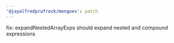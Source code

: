 ```yaml
---
'@jayalfredprufrock/mongoes': patch
---
```


fix: expandNestedArrayExps should expand nested and compound expressions
